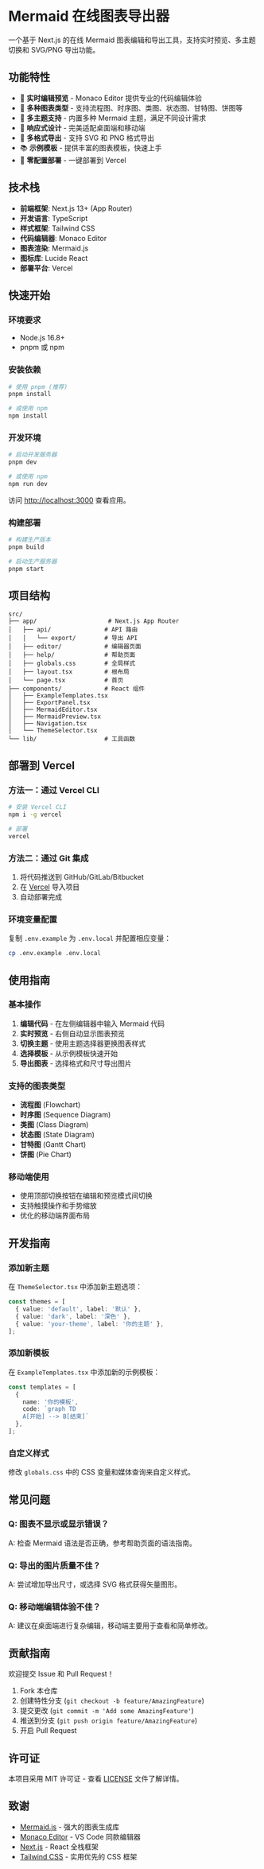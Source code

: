 # Mermaid 在线图表导出器

一个基于 Next.js 的在线 Mermaid 图表编辑和导出工具，支持实时预览、多主题切换和 SVG/PNG 导出功能。

## 功能特性

- 🎨 **实时编辑预览** - Monaco Editor 提供专业的代码编辑体验
- 🎯 **多种图表类型** - 支持流程图、时序图、类图、状态图、甘特图、饼图等
- 🌈 **多主题支持** - 内置多种 Mermaid 主题，满足不同设计需求
- 📱 **响应式设计** - 完美适配桌面端和移动端
- 💾 **多格式导出** - 支持 SVG 和 PNG 格式导出
- 📚 **示例模板** - 提供丰富的图表模板，快速上手
- 🚀 **零配置部署** - 一键部署到 Vercel

## 技术栈

- **前端框架**: Next.js 13+ (App Router)
- **开发语言**: TypeScript
- **样式框架**: Tailwind CSS
- **代码编辑器**: Monaco Editor
- **图表渲染**: Mermaid.js
- **图标库**: Lucide React
- **部署平台**: Vercel

## 快速开始

### 环境要求

- Node.js 16.8+ 
- pnpm 或 npm

### 安装依赖

```bash
# 使用 pnpm (推荐)
pnpm install

# 或使用 npm
npm install
```

### 开发环境

```bash
# 启动开发服务器
pnpm dev

# 或使用 npm
npm run dev
```

访问 [http://localhost:3000](http://localhost:3000) 查看应用。

### 构建部署

```bash
# 构建生产版本
pnpm build

# 启动生产服务器
pnpm start
```

## 项目结构

```
src/
├── app/                    # Next.js App Router
│   ├── api/               # API 路由
│   │   └── export/        # 导出 API
│   ├── editor/            # 编辑器页面
│   ├── help/              # 帮助页面
│   ├── globals.css        # 全局样式
│   ├── layout.tsx         # 根布局
│   └── page.tsx           # 首页
├── components/            # React 组件
│   ├── ExampleTemplates.tsx
│   ├── ExportPanel.tsx
│   ├── MermaidEditor.tsx
│   ├── MermaidPreview.tsx
│   ├── Navigation.tsx
│   └── ThemeSelector.tsx
└── lib/                   # 工具函数
```

## 部署到 Vercel

### 方法一：通过 Vercel CLI

```bash
# 安装 Vercel CLI
npm i -g vercel

# 部署
vercel
```

### 方法二：通过 Git 集成

1. 将代码推送到 GitHub/GitLab/Bitbucket
2. 在 [Vercel](https://vercel.com) 导入项目
3. 自动部署完成

### 环境变量配置

复制 `.env.example` 为 `.env.local` 并配置相应变量：

```bash
cp .env.example .env.local
```

## 使用指南

### 基本操作

1. **编辑代码** - 在左侧编辑器中输入 Mermaid 代码
2. **实时预览** - 右侧自动显示图表预览
3. **切换主题** - 使用主题选择器更换图表样式
4. **选择模板** - 从示例模板快速开始
5. **导出图表** - 选择格式和尺寸导出图片

### 支持的图表类型

- **流程图** (Flowchart)
- **时序图** (Sequence Diagram)  
- **类图** (Class Diagram)
- **状态图** (State Diagram)
- **甘特图** (Gantt Chart)
- **饼图** (Pie Chart)

### 移动端使用

- 使用顶部切换按钮在编辑和预览模式间切换
- 支持触摸操作和手势缩放
- 优化的移动端界面布局

## 开发指南

### 添加新主题

在 `ThemeSelector.tsx` 中添加新主题选项：

```typescript
const themes = [
  { value: 'default', label: '默认' },
  { value: 'dark', label: '深色' },
  { value: 'your-theme', label: '你的主题' },
];
```

### 添加新模板

在 `ExampleTemplates.tsx` 中添加新的示例模板：

```typescript
const templates = [
  {
    name: '你的模板',
    code: `graph TD
    A[开始] --> B[结束]`
  },
];
```

### 自定义样式

修改 `globals.css` 中的 CSS 变量和媒体查询来自定义样式。

## 常见问题

### Q: 图表不显示或显示错误？
A: 检查 Mermaid 语法是否正确，参考帮助页面的语法指南。

### Q: 导出的图片质量不佳？
A: 尝试增加导出尺寸，或选择 SVG 格式获得矢量图形。

### Q: 移动端编辑体验不佳？
A: 建议在桌面端进行复杂编辑，移动端主要用于查看和简单修改。

## 贡献指南

欢迎提交 Issue 和 Pull Request！

1. Fork 本仓库
2. 创建特性分支 (`git checkout -b feature/AmazingFeature`)
3. 提交更改 (`git commit -m 'Add some AmazingFeature'`)
4. 推送到分支 (`git push origin feature/AmazingFeature`)
5. 开启 Pull Request

## 许可证

本项目采用 MIT 许可证 - 查看 [LICENSE](LICENSE) 文件了解详情。

## 致谢

- [Mermaid.js](https://mermaid-js.github.io/) - 强大的图表生成库
- [Monaco Editor](https://microsoft.github.io/monaco-editor/) - VS Code 同款编辑器
- [Next.js](https://nextjs.org/) - React 全栈框架
- [Tailwind CSS](https://tailwindcss.com/) - 实用优先的 CSS 框架